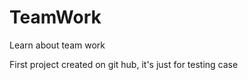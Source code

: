 TeamWork
========

Learn about team work

First project created on git hub, it's just for testing case